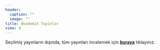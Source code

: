 ```yaml
---
header:
  caption: ""
  image: ""  
title: Akademik Yayınlar
view: 4 
---
```


Seçilmiş yayınların dışında, tüm yayınları incelemek için [**buraya**](https://personel.trakya.edu.tr/erenozberk) tıklayınız.